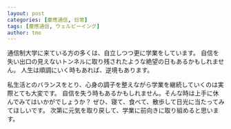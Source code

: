 ```yaml
---
layout: post
categories: [慶應通信, 日常]
tags: [慶應通信, ウェルビーイング]
author: tmo
---
```

通信制大学に来ている方の多くは、自立しつつ更に学業をしています。
自信を失い出口の見えないトンネルに取り残されたような絶望の日もあるかもしれません。
人生は順調にいく時もあれば、逆境もあります。

私生活とのバランスをとり、心身の調子を整えながら学業を継続していくのは実際とても大変です。
自信を失う時もあるかもしれません。そんな時は上手に休んでみてはいかがでしょうか？
ぜひ、寝て、食べて、散歩して日光に当たってみてほしいです。
次第に元気を取り戻して、学業に前向きに取り組めると思います。